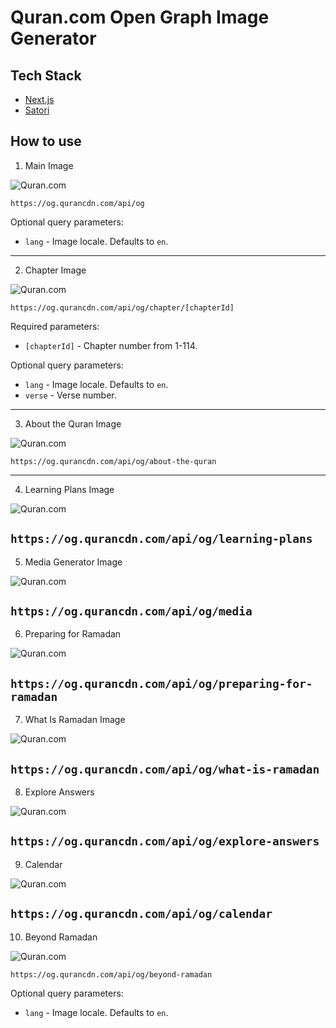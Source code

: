 # Quran.com Open Graph Image Generator

## Tech Stack

- [Next.js](https://nextjs.org/)
- [Satori](https://github.com/vercel/satori)

## How to use

1. Main Image

![Quran.com](https://og.qurancdn.com/api/og)

`https://og.qurancdn.com/api/og`

Optional query parameters:

- `lang` - Image locale. Defaults to `en`.

---

2. Chapter Image

![Quran.com](https://og.qurancdn.com/api/og/chapter/1)

`https://og.qurancdn.com/api/og/chapter/[chapterId]`

Required parameters:

- `[chapterId]` - Chapter number from 1-114.

Optional query parameters:

- `lang` - Image locale. Defaults to `en`.
- `verse` - Verse number.

---

3. About the Quran Image

![Quran.com](https://og.qurancdn.com/api/og/about-the-quran)

`https://og.qurancdn.com/api/og/about-the-quran`

---

4. Learning Plans Image

![Quran.com](https://og.qurancdn.com/api/og/learning-plans)

`https://og.qurancdn.com/api/og/learning-plans`
---

5. Media Generator Image

![Quran.com](https://og.qurancdn.com/api/og/media)

`https://og.qurancdn.com/api/og/media`
---
6. Preparing for Ramadan

![Quran.com](https://og.qurancdn.com/api/og/preparing-for-ramadan)

`https://og.qurancdn.com/api/og/preparing-for-ramadan`
---
7. What Is Ramadan Image

![Quran.com](https://og.qurancdn.com/api/og/what-is-ramadan)

`https://og.qurancdn.com/api/og/what-is-ramadan`
---
8. Explore Answers

![Quran.com](https://og.qurancdn.com/api/og/explore-answers)

`https://og.qurancdn.com/api/og/explore-answers`
---
9. Calendar

![Quran.com](https://og.qurancdn.com/api/og/calendar)

`https://og.qurancdn.com/api/og/calendar`
---
10. Beyond Ramadan

![Quran.com](https://og.qurancdn.com/api/og/beyond-ramadan)

`https://og.qurancdn.com/api/og/beyond-ramadan`


Optional query parameters:

- `lang` - Image locale. Defaults to `en`.
